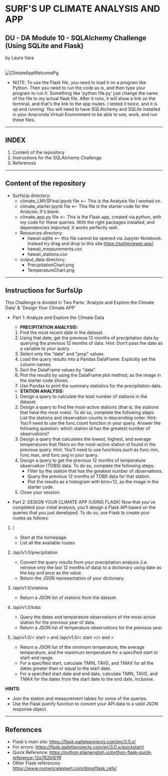 <h1>SURF'S UP CLIMATE ANALYSIS AND APP<br/></h1>
<h2>DU - DA Module 10 - SQLAlchemy Challenge (Using SQLite and Flask)<br/></h2>
by Laura Vara<br/>
<br/>

![ClimateAppWelcomePg](https://github.com/vara-co/sqlalchemy-challenge/assets/152572519/6bf2d664-2baf-4298-afc3-d00c4d999447)
* NOTE: To use the Flask file, you need to load it on a program like Python. Then you need to run the code as is, and then type your program to run it. Something like 'python file.py' just change the name of the file to my actual flask file. After it runs, it will show a link on the terminal, and that's the link to the app routes. I tested it twice, and it is up and running. You will need to have SQLAlchemy and SQLite installed in your Anaconda Virtual Environment to be able to see, work, and run these files.

---------------------------------
INDEX
---------------------------------
1. Content of the repository
2. Instructions for the SQLAlchemy Challenge
3. References

---------------------------------
Content of the repository
---------------------------------
- SurfsUp directory:
    - climate_LMVSFinal.ipynb file <-- This is the Analysis file I worked on.
    - climate_starter.ipynb file <-- This file is the starter code for the Analysis. It's blank.
    - climate_app.py file <-- This is the Flask app, created via python, with my code for these queries. With the right packages installed, and dependencies imported, it works perfectly well.
    - Resources directory:
      - hawaii.sqlite  <-- this file cannot be opened via Jupyter Notebook. Instead try drag and drop to this site https://sqliteviewer.app/
      - hawaii_measurements.csv
      - hawaii_stations.csv
    - output_data directory:
      - PrecipitationChart.png
      - TemperatureChart.png

----------------------------------
Instructions for SurfsUp
----------------------------------
This Challenge is divided in Two Parts: 'Analyze and Explore the Climate Data' & 'Design Your Climate APP'
- Part 1: Analyze and Explore the Climate Data
    - **PRECIPITATION ANALYSIS:**
    1. Find the most recent date in the dataset.
    2. Using that date, get the previous 12 months of precipitation data by querying the previous 12 months of data.
Hint: Don’t pass the date as a variable to your query.
    3. Select only the "date" and "prcp" values.
    4. Load the query results into a Pandas DataFrame. Explicitly set the column names.
    5. Sort the DataFrame values by "date".
    6. Plot the results by using the DataFrame plot method, as the image in the starter code shows.
    7. Use Pandas to print the summary statistics for the precipitation data.

    - **STATION ANALYSIS:**
    1. Design a query to calculate the total number of stations in the dataset.
    2. Design a query to find the most-active stations (that is, the stations that have the most rows). To do so, complete the following steps:
List the stations and observation counts in descending order.
Hint: You’ll need to use the func.count function in your query.
Answer the following question: which station id has the greatest number of observations?
    3. Design a query that calculates the lowest, highest, and average temperatures that filters on the most-active station id found in the previous query.
Hint: You’ll need to use functions such as func.min, func.max, and func.avg in your query.
    4. Design a query to get the previous 12 months of temperature observation (TOBS) data. To do so, complete the following steps:
        * Filter by the station that has the greatest number of observations.
        * Query the previous 12 months of TOBS data for that station.
        * Plot the results as a histogram with bins=12, as the image in the starter code.
    5. Close your session.
  
* Part 2: DESIGN YOUR CLIMATE APP  (USING FLASK)
Now that you’ve completed your initial analysis, you’ll design a Flask API based on the queries that you just developed. To do so, use Flask to create your routes as follows:

1. /
    * Start at the homepage.
    * List all the available routes

2. /api/v1.0/precipitation
    * Convert the query results from your precipitation analysis (i.e. retrieve only the last 12 months of data) to a dictionary using date as the key and prcp as the value.
    * Return the JSON representation of your dictionary.

3. /api/v1.0/stations
    * Return a JSON list of stations from the dataset.

4. /api/v1.0/tobs
    * Query the dates and temperature observations of the most-active station for the previous year of data.
    * Return a JSON list of temperature observations for the previous year.

5. /api/v1.0/< start > and /api/v1.0/< start >/< end >
    * Return a JSON list of the minimum temperature, the average temperature, and the maximum temperature for a specified start or start-end range.
    * For a specified start, calculate TMIN, TAVG, and TMAX for all the dates greater than or equal to the start date.
    * For a specified start date and end date, calculate TMIN, TAVG, and TMAX for the dates from the start date to the end date, inclusive.

**HINTS:** 
- Join the station and measurement tables for some of the queries.
- Use the Flask jsonify function to convert your API data to a valid JSON response object.
----------------------------------------
References
----------------------------------------

- Flask's main site: https://flask.palletsprojects.com/en/3.0.x/
- For errors: https://flask.palletsprojects.com/en/3.0.x/quickstart/
- Quick Reference: https://python.plainenglish.io/python-flask-quick-reference-12e782b101ff 
- Other Flask references: https://www.numericalexpert.com/blog/flask_refs/

